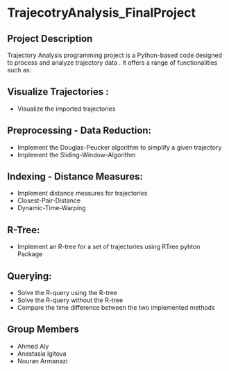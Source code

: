 # TrajecotryAnalysis_FinalProject

## Project Description

Trajectory Analysis programming project is a Python-based code designed to process and analyze trajectory data . It offers a range of functionalities such as:

## Visualize Trajectories :
- Visualize the imported trajectories

## Preprocessing - Data Reduction:
- Implement the Douglas-Peucker algorithm to simplify a given trajectory
- Implement the Sliding-Window-Algorithm 

## Indexing - Distance Measures:
- Implement distance measures for trajectories
- Closest-Pair-Distance 
- Dynamic-Time-Warping 

## R-Tree:
- Implement an R-tree for a set of trajectories using RTree pyhton Package

## Querying:
- Solve the R-query using the R-tree 
- Solve the R-query without the R-tree
- Compare the time difference between the two implemented methods 

## Group Members
- Ahmed Aly
- Anastasia Igitova
- Nouran Armanazi